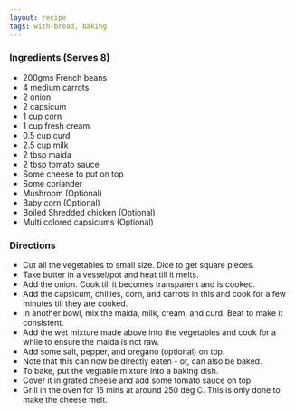```yaml
---
layout: recipe
tags: with-bread, baking
---
```


### Ingredients (Serves 8)

- 200gms French beans
- 4 medium carrots
- 2 onion
- 2 capsicum
- 1 cup corn
- 1 cup fresh cream
- 0.5 cup curd
- 2.5 cup milk
- 2 tbsp maida
- 2 tbsp tomato sauce
- Some cheese to put on top
- Some coriander
- Mushroom (Optional)
- Baby corn (Optional)
- Boiled Shredded chicken (Optional)
- Multi colored capsicums (Optional)

### Directions

- Cut all the vegetables to small size. Dice to get square pieces.
- Take butter in a vessel/pot and heat till it melts.
- Add the onion. Cook till it becomes transparent and is cooked.
- Add the capsicum, chillies, corn, and carrots in this and cook for a few minutes till they are cooked.
- In another bowl, mix the maida, milk, cream, and curd. Beat to make it consistent.
- Add the wet mixture made above into the vegetables and cook for a while to ensure the maida is not raw.
- Add some salt, pepper, and oregano (optional) on top.
- Note that this can now be directly eaten - or, can also be baked.
- To bake, put the vegtable mixture into a baking dish.
- Cover it in grated cheese and add some tomato sauce on top.
- Grill in the oven for 15 mins at around 250 deg C. This is only done to make the cheese melt.
